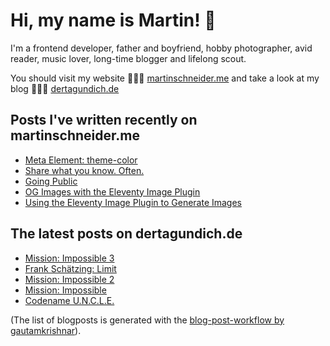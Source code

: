 # Hi, my name is Martin! 👋 

I'm a frontend developer, father and boyfriend, hobby photographer, avid reader, music lover, long-time blogger and lifelong scout.

You should visit my website 👨🏼‍💻  [martinschneider.me](https://martinschneider.me) and take a look at my blog 🤷🏼‍♂️ [dertagundich.de](https://www.dertagundich.de)

## Posts I've written recently on martinschneider.me
<!-- MSME-POST-LIST:START -->
- [Meta Element: theme-color](https://martinschneider.me/articles/meta-tag-theme-color/)
- [Share what you know. Often.](https://martinschneider.me/articles/share-what-you-know-often/)
- [Going Public](https://martinschneider.me/articles/going-public/)
- [OG Images with the Eleventy Image Plugin](https://martinschneider.me/articles/og-images-with-the-eleventy-image-plugin/)
- [Using the Eleventy Image Plugin to Generate Images](https://martinschneider.me/articles/switching-to-eleventy-img-to-generate-images/)
<!-- MSME-POST-LIST:END -->

## The latest posts on dertagundich.de
<!-- DTUI-POST-LIST:START -->
- [Mission: Impossible 3](https://www.dertagundich.de/2021/07/30/mission-impossible-3/)
- [Frank Schätzing: Limit](https://www.dertagundich.de/2021/07/28/frank-schaetzing-limit/)
- [Mission: Impossible 2](https://www.dertagundich.de/2021/07/24/mission-impossible-2/)
- [Mission: Impossible](https://www.dertagundich.de/2021/07/18/mission-impossible/)
- [Codename U.N.C.L.E.](https://www.dertagundich.de/2021/07/16/codename-u-n-c-l-e/)
<!-- DTUI-POST-LIST:END -->

(The list of blogposts is generated with the [blog-post-workflow by gautamkrishnar](https://github.com/gautamkrishnar/blog-post-workflow)).
